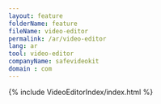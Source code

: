 ```yaml
---
layout: feature
folderName: feature
fileName: video-editor
permalink: /ar/video-editor
lang: ar
tool: video-editor
companyName: safevideokit
domain : com
---
```


{% include VideoEditorIndex/index.html %}

   